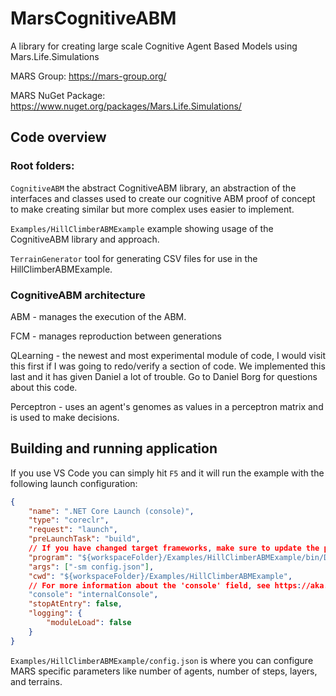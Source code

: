 # MarsCognitiveABM
A library for creating large scale Cognitive Agent Based Models using Mars.Life.Simulations

MARS Group:
https://mars-group.org/

MARS NuGet Package:
https://www.nuget.org/packages/Mars.Life.Simulations/

## Code overview

### Root folders:

`CognitiveABM` the abstract CognitiveABM library, an abstraction of the interfaces and classes used to create our cognitive ABM proof of concept to make creating similar but more complex uses easier to implement.


`Examples/HillClimberABMExample` example showing usage of the CognitiveABM library and approach.

`TerrainGenerator` tool for generating CSV files for use in the HillClimberABMExample.


### CognitiveABM architecture

ABM - manages the execution of the ABM.

FCM - manages reproduction between generations

QLearning - the newest and most experimental module of code, I would visit this first if I was going to redo/verify a section of code. We implemented this last and it has given Daniel a lot of trouble. Go to Daniel Borg for questions about this code.

Perceptron - uses an agent's genomes as values in a perceptron matrix and is used to make decisions.

## Building and running application

If you use VS Code you can simply hit `F5` and it will run the example with the following launch configuration: 

```json
{
    "name": ".NET Core Launch (console)",
    "type": "coreclr",
    "request": "launch",
    "preLaunchTask": "build",
    // If you have changed target frameworks, make sure to update the program path.
    "program": "${workspaceFolder}/Examples/HillClimberABMExample/bin/Debug/netcoreapp2.1/HillClimberABMExample.dll",
    "args": ["-sm config.json"],
    "cwd": "${workspaceFolder}/Examples/HillClimberABMExample",
    // For more information about the 'console' field, see https://aka.ms/VSCode-CS-LaunchJson-Console
    "console": "internalConsole",
    "stopAtEntry": false,
    "logging": {
        "moduleLoad": false
    }
}
```

`Examples/HillClimberABMExample/config.json` is where you can configure MARS specific parameters like number of agents, number of steps, layers, and terrains. 

